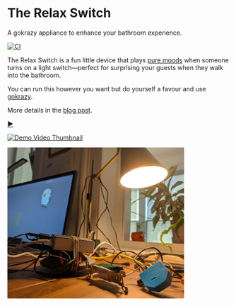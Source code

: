 # The Relax Switch

A gokrazy appliance to enhance your bathroom experience.

[![CI](https://github.com/drio/relaxswitch/actions/workflows/ci.yml/badge.svg)](https://github.com/drio/relaxswitch/actions/workflows/ci.yml)

The Relax Switch is a fun little device that plays [pure
moods](https://en.wikipedia.org/wiki/Pure_Moods) when someone turns on a light
switch—perfect for surprising your guests when they walk into the bathroom. 

You can run this however you want but do yourself a favour and use
[gokrazy](https://gokrazy.org/quickstart/).

More details in the [blog post](https://drio.sh/posts/relaxswitch-gokrazy).

**[▶️](https://vimeo.com/953720166)**

[![Demo Video Thumbnail](https://i.vimeocdn.com/video/1864207650-9f215664dd077ad10c6a4655ce4f74381148f8eb4be7a45b424c590b39e03cbc-d?mw=400&q=70)](https://vimeo.com/953720166)

<img src="relaxswitch.webp" alt="Relax Switch" width="400">

